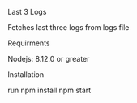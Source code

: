 Last 3 Logs

Fetches last three logs from logs file 

Requirments

Nodejs: 8.12.0 or greater

Installation

run npm install
npm start